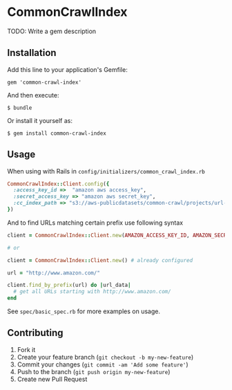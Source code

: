 # CommonCrawlIndex

TODO: Write a gem description

## Installation

Add this line to your application's Gemfile:

    gem 'common-crawl-index'

And then execute:

    $ bundle

Or install it yourself as:

    $ gem install common-crawl-index

## Usage

When using with Rails in `config/initializers/common_crawl_index.rb`

```ruby
CommonCrawlIndex::Client.config({
  :access_key_id =>  "amazon aws access_key",
  :secret_access_key => "amazon aws secret_key",
  :cc_index_path => "s3://aws-publicdatasets/common-crawl/projects/url-index/url-index.1356128792" # optional
})
```

And to find URLs matching certain prefix use following syntax

```ruby
client = CommonCrawlIndex::Client.new(AMAZON_ACCESS_KEY_ID, AMAZON_SECRET_ACCESS_KEY)

# or

client = CommonCrawlIndex::Client.new() # already configured

url = "http://www.amazon.com/"

client.find_by_prefix(url) do |url_data|
  # get all URLs starting with http://www.amazon.com/
end
```

See `spec/basic_spec.rb` for more examples on usage.

## Contributing

1. Fork it
2. Create your feature branch (`git checkout -b my-new-feature`)
3. Commit your changes (`git commit -am 'Add some feature'`)
4. Push to the branch (`git push origin my-new-feature`)
5. Create new Pull Request
